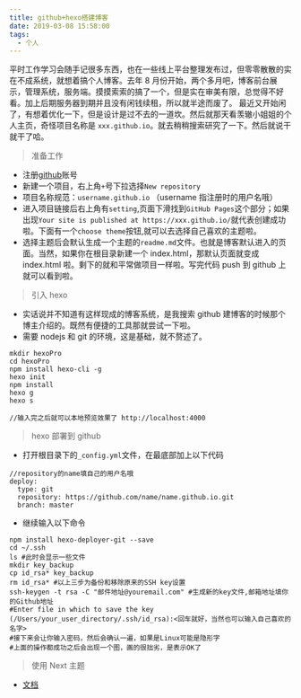 ```yaml
---
title: github+hexo搭建博客
date: 2019-03-08 15:58:00
tags:
  - 个人
---
```


平时工作学习会随手记很多东西，也在一些线上平台整理发布过，但零零散散的实在不成系统，就想着搞个人博客。去年 8 月份开始，两个多月吧，博客前台展示，管理系统，服务端。摸摸索索的搞了一个，但是实在审美有限，总觉得不好看。加上后期服务器到期并且没有闲钱续租，所以就半途而废了。
最近又开始闲了，有想着优化一下，但是设计是过不去的一道坎。然后就那天看羡辙小姐姐的个人主页，奇怪项目名称是 `xxx.github.io`。就去稍稍搜索研究了一下。然后就说干就干了哈。

<!--more-->

> 准备工作

- 注册[github](https://github.com)账号
- 新建一个项目，右上角`+`号下拉选择`New repository`
- 项目名称规范：`username.github.io` （username 指注册时的用户名哦）
- 进入项目链接后右上角有`setting`,页面下滑找到`GitHub Pages`这个部分；如果出现`Your site is published at https://xxx.github.io/`就代表创建成功啦。下面有一个`choose theme`按钮,就可以去选择自己喜欢的主题啦。
- 选择主题后会默认生成一个主题的`readme.md`文件。也就是博客默认进入的页面。当然，如果你在根目录新建一个 index.html，那默认页面就变成 index.html 啦。剩下的就和平常做项目一样啦。写完代码 push 到 github 上就可以看到啦。

> 引入 hexo

- 实话说并不知道有这样现成的博客系统，是我搜索 github 建博客的时候那个博主介绍的。既然有便捷的工具那就尝试一下啦。
- 需要 nodejs 和 git 的环境，这是基础，就不赘述了。

```
mkdir hexoPro
cd hexoPro
npm install hexo-cli -g
hexo init
npm install
hexo g
hexo s

//输入完之后就可以本地预览效果了 http://localhost:4000
```

> hexo 部署到 github

- 打开根目录下的`_config.yml`文件，在最底部加上以下代码

```
//repository的name填自己的用户名哦
deploy:
  type: git
  repository: https://github.com/name/name.github.io.git
  branch: master
```

- 继续输入以下命令

```
npm install hexo-deployer-git --save
cd ~/.ssh
ls #此时会显示一些文件
mkdir key_backup
cp id_rsa* key_backup
rm id_rsa* #以上三步为备份和移除原来的SSH key设置
ssh-keygen -t rsa -C "邮件地址@youremail.com" #生成新的key文件,邮箱地址填你的Github地址
#Enter file in which to save the key (/Users/your_user_directory/.ssh/id_rsa):<回车就好，当然也可以输入自己喜欢的名字>
#接下来会让你输入密码，然后会确认一遍，如果是Linux可能是隐形字
#上面的操作都成功之后会出现一个图，画的很拙劣，是表示OK了
```

> 使用 Next 主题

- [文档](http://theme-next.iissnan.com/getting-started.html)
